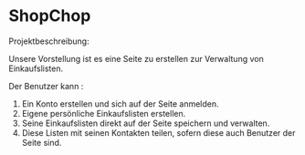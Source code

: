# ShopChop

Projektbeschreibung:

Unsere Vorstellung ist es eine Seite zu erstellen zur Verwaltung von Einkaufslisten.

Der Benutzer kann :

1. Ein Konto erstellen und sich auf der Seite anmelden.
2. Eigene persönliche Einkaufslisten erstellen.
3. Seine Einkaufslisten direkt auf der Seite speichern und verwalten.
4. Diese Listen mit seinen Kontakten teilen, sofern diese auch Benutzer der Seite sind.


